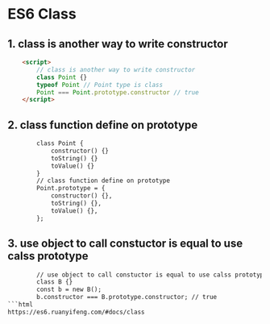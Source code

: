 # ES6 Class

## 1. class is another way to write constructor

```html
    <script>
        // class is another way to write constructor
        class Point {}
        typeof Point // Point type is class
        Point === Point.prototype.constructor // true
    </script>
```
## 2. class function define on prototype 

```html
        class Point {
            constructor() {}
            toString() {}
            toValue() {}
        }
        // class function define on prototype 
        Point.prototype = {
            constructor() {},
            toString() {},
            toValue() {},
        };
```
## 3. use object to call constuctor is equal to use calss prototype
```html
        // use object to call constuctor is equal to use calss prototype
        class B {}
        const b = new B();
        b.constructor === B.prototype.constructor; // true
```html
https://es6.ruanyifeng.com/#docs/class
